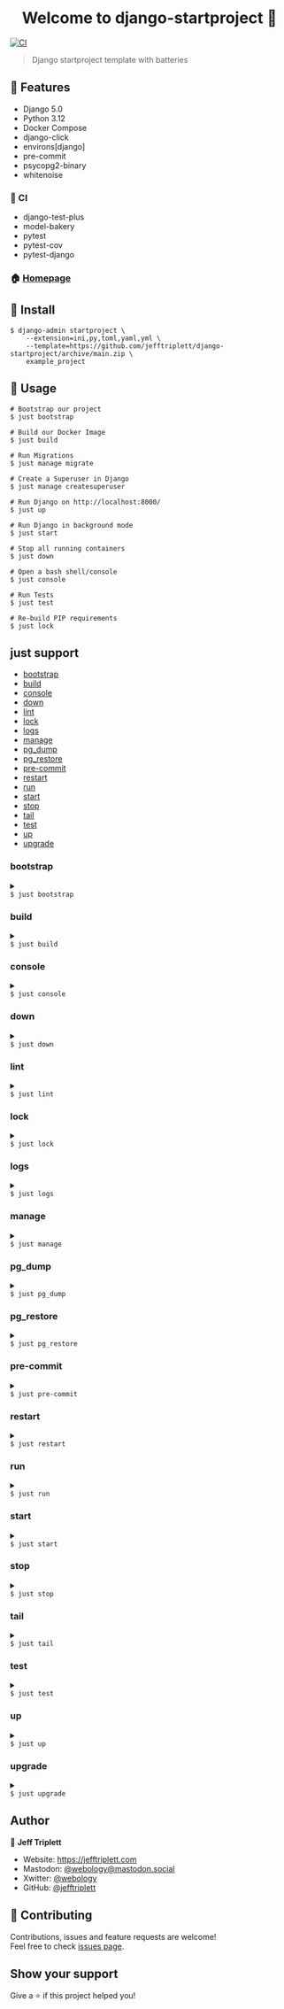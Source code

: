 <h1 align="center">Welcome to django-startproject 👋</h1>
<p>
  <a href="https://github.com/jefftriplett/django-startproject/actions" target="_blank">
    <img alt="CI" src="https://github.com/jefftriplett/django-startproject/workflows/CI/badge.svg" />
  </a>
</p>

> Django startproject template with batteries

## :triangular_flag_on_post: Features

- Django 5.0
- Python 3.12
- Docker Compose
- django-click
- environs[django]
- pre-commit
- psycopg2-binary
- whitenoise

### :green_heart: CI

- django-test-plus
- model-bakery
- pytest
- pytest-cov
- pytest-django

### 🏠 [Homepage](https://github.com/jefftriplett/django-startproject)

## :wrench: Install

```shell
$ django-admin startproject \
    --extension=ini,py,toml,yaml,yml \
    --template=https://github.com/jefftriplett/django-startproject/archive/main.zip \
    example_project
```

## :rocket: Usage

```shell
# Bootstrap our project
$ just bootstrap

# Build our Docker Image
$ just build

# Run Migrations
$ just manage migrate

# Create a Superuser in Django
$ just manage createsuperuser

# Run Django on http://localhost:8000/
$ just up

# Run Django in background mode
$ just start

# Stop all running containers
$ just down

# Open a bash shell/console
$ just console

# Run Tests
$ just test

# Re-build PIP requirements
$ just lock
```

## just support

<!-- [[[cog
import subprocess
import cog

help = subprocess.run(['just', '--summary'], stdout=subprocess.PIPE)

for command in help.stdout.decode('utf-8').split(' '):
    command = command.strip()
    cog.outl(
        f"- [{command}](#{command})"
    )
]]] -->
- [bootstrap](#bootstrap)
- [build](#build)
- [console](#console)
- [down](#down)
- [lint](#lint)
- [lock](#lock)
- [logs](#logs)
- [manage](#manage)
- [pg_dump](#pg_dump)
- [pg_restore](#pg_restore)
- [pre-commit](#pre-commit)
- [restart](#restart)
- [run](#run)
- [start](#start)
- [stop](#stop)
- [tail](#tail)
- [test](#test)
- [up](#up)
- [upgrade](#upgrade)
<!-- [[[end]]] -->

<!-- [[[cog
import subprocess
import cog

summary = subprocess.run(['just', '--summary'], stdout=subprocess.PIPE)

for command in summary.stdout.decode('utf-8').split(' '):
    command = command.strip()
    cog.outl(
        f"### {command}\n"
    )
    cog.outl(
        "<details>\n"
        "<summary>\n"
        "<code>\n"
        f"$ just {command}\n"
        "</code>\n"
        "</summary>\n"
    )
    command_show = subprocess.run(['just', '--show', command], stdout=subprocess.PIPE)
    cog.outl(
        f"```shell\n{command_show.stdout.decode('utf-8')}```\n"
        "</details>\n"
    )
]]] -->
### bootstrap

<details>
<summary>
<code>
$ just bootstrap
</code>
</summary>

```shell
bootstrap *ARGS:
    #!/usr/bin/env bash
    set -euo pipefail

    if [ ! -f ".env" ]; then
        echo ".env created"
        cp .env-dist .env
    fi

    if [ ! -f "compose.override.yml" ]; then
        echo "compose.override.yml created"
        cp compose.override.yml-dist compose.override.yml
    fi

    python -m pip install --upgrade pip uv
    python -m uv pip install --upgrade pre-commit
    python -m uv pip install --upgrade --requirement requirements.in

    docker compose {{ ARGS }} build --force-rm
```
</details>

### build

<details>
<summary>
<code>
$ just build
</code>
</summary>

```shell
@build *ARGS:
    docker compose build {{ ARGS }}
```
</details>

### console

<details>
<summary>
<code>
$ just console
</code>
</summary>

```shell
@console:
    docker compose run --rm --no-deps utility /bin/bash
```
</details>

### down

<details>
<summary>
<code>
$ just down
</code>
</summary>

```shell
@down:
    docker compose down
```
</details>

### lint

<details>
<summary>
<code>
$ just lint
</code>
</summary>

```shell
@lint:
    python -m pre_commit run --all-files
```
</details>

### lock

<details>
<summary>
<code>
$ just lock
</code>
</summary>

```shell
@lock *ARGS:
    docker compose run \
        --no-deps \
        --rm \
        utility \
            bash -c "python -m uv pip compile {{ ARGS }} ./requirements.in \
                --resolver=backtracking \
                --output-file ./requirements.txt"
```
</details>

### logs

<details>
<summary>
<code>
$ just logs
</code>
</summary>

```shell
@logs *ARGS:
    docker compose logs {{ ARGS }}
```
</details>

### manage

<details>
<summary>
<code>
$ just manage
</code>
</summary>

```shell
@manage *ARGS:
    docker compose run --rm --no-deps utility python -m manage {{ ARGS }}
```
</details>

### pg_dump

<details>
<summary>
<code>
$ just pg_dump
</code>
</summary>

```shell
# dump database to file
@pg_dump file='db.dump':
    docker compose run \
        --no-deps \
        --rm \
        db pg_dump \
            --dbname "${DATABASE_URL:=postgres://postgres@db/postgres}" \
            --file /src/{{ file }} \
            --format=c \
            --verbose
```
</details>

### pg_restore

<details>
<summary>
<code>
$ just pg_restore
</code>
</summary>

```shell
# restore database dump from file
@pg_restore file='db.dump':
    docker compose run \
        --no-deps \
        --rm \
        db pg_restore \
            --clean \
            --dbname "${DATABASE_URL:=postgres://postgres@db/postgres}" \
            --if-exists \
            --no-owner \
            --verbose \
            /src/{{ file }}
```
</details>

### pre-commit

<details>
<summary>
<code>
$ just pre-commit
</code>
</summary>

```shell
@pre-commit *ARGS:
    python -m pre_commit run {{ ARGS }} --all-files
```
</details>

### restart

<details>
<summary>
<code>
$ just restart
</code>
</summary>

```shell
@restart *ARGS:
    docker compose restart {{ ARGS }}
```
</details>

### run

<details>
<summary>
<code>
$ just run
</code>
</summary>

```shell
@run *ARGS:
    docker compose run --rm --no-deps utility {{ ARGS }}
```
</details>

### start

<details>
<summary>
<code>
$ just start
</code>
</summary>

```shell
@start *ARGS="--detach":
    just up {{ ARGS }}
```
</details>

### stop

<details>
<summary>
<code>
$ just stop
</code>
</summary>

```shell
@stop:
    just down
```
</details>

### tail

<details>
<summary>
<code>
$ just tail
</code>
</summary>

```shell
@tail:
    just logs --follow
```
</details>

### test

<details>
<summary>
<code>
$ just test
</code>
</summary>

```shell
@test *ARGS:
    docker compose run --rm --no-deps utility python -m pytest {{ ARGS }}
```
</details>

### up

<details>
<summary>
<code>
$ just up
</code>
</summary>

```shell
@up *ARGS:
    docker compose up {{ ARGS }}
```
</details>

### upgrade

<details>
<summary>
<code>
$ just upgrade
</code>
</summary>

```shell
@upgrade:
    python -m pip install --upgrade pip uv
    python -m uv pip install --upgrade pre-commit
    python -m uv pip install --upgrade --requirement requirements.in
    just upgrade
```
</details>

<!-- [[[end]]] -->

## Author

👤 **Jeff Triplett**

* Website: https://jefftriplett.com
* Mastodon: [@webology@mastodon.social](https://mastodon.social/@webology)
* Xwitter: [@webology](https://twitter.com/webology)
* GitHub: [@jefftriplett](https://github.com/jefftriplett)

## 🤝 Contributing

Contributions, issues and feature requests are welcome!<br />Feel free to check [issues page](https://github.com/jefftriplett/django-startproject/issues).

## Show your support

Give a ⭐️ if this project helped you!
